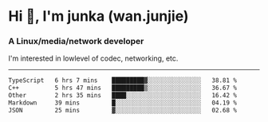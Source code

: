 
<h1 >Hi 👋, I'm junka (wan.junjie)</h1>
<h3 >A Linux/media/network developer</h3>


I'm interested in lowlevel of codec, networking, etc.


---

<!--START_SECTION:waka-->

```txt
TypeScript   6 hrs 7 mins    █████████▓░░░░░░░░░░░░░░░   38.81 %
C++          5 hrs 47 mins   █████████▒░░░░░░░░░░░░░░░   36.67 %
Other        2 hrs 35 mins   ████░░░░░░░░░░░░░░░░░░░░░   16.42 %
Markdown     39 mins         █░░░░░░░░░░░░░░░░░░░░░░░░   04.19 %
JSON         25 mins         ▓░░░░░░░░░░░░░░░░░░░░░░░░   02.68 %
```

<!--END_SECTION:waka-->
